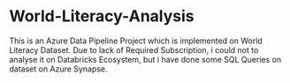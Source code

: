 # World-Literacy-Analysis
This is an Azure Data Pipeline Project which is implemented on World Literacy Dataset. Due to lack of Required Subscription, i could not to analyse it on Databricks Ecosystem, but i have done some SQL Queries on dataset on Azure Synapse. 
